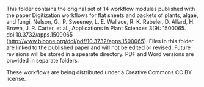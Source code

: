 This folder contains the original set of 14 workflow modules published with the paper Digitization workflows for flat sheets and packets of plants, algae, and fungi, Nelson, G., P. Sweeney, L. E. Wallace, R. K. Rabeler, D. Allard, H. Brown, J. R. Carter, et al., Applications in Plant Sciences 3(9): 1500065. doi:10.3732/apps.1500065 (http://www.bioone.org/doi/pdf/10.3732/apps.1500065). Files in this folder are linked to the published paper and will not be edited or revised. Future revisions will be stored in a spearate directory. PDF and Word versions are provided in separate folders. 

These workflows are being distributed under a Creative Commons CC BY license.
